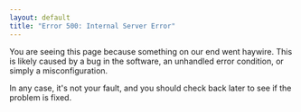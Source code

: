 ```yaml
---
layout: default
title: "Error 500: Internal Server Error"
---
```


You are seeing this page because something on our end went haywire.
This is likely caused by a bug in the software, an unhandled error
condition, or simply a misconfiguration.

In any case, it's not your fault, and you should check back later to
see if the problem is fixed.
